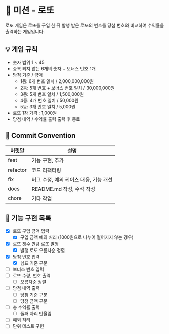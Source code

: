 # 🎰 미션 - 로또

로또 게임은 로또를 구입 한 뒤 발행 받은 로또의 번호를 당첨 번호와 비교하여 수익률을 출력하는 게임입니다.

## 💡 게임 규칙

- 숫자 범위 1 ~ 45
- 중복 되지 않는 6개의 숫자 + 보너스 번호 1개
- 당첨 기준 / 금액
  - 1등: 6개 번호 일치 / 2,000,000,000원
  - 2등: 5개 번호 + 보너스 번호 일치 / 30,000,000원
  - 3등: 5개 번호 일치 / 1,500,000원
  - 4등: 4개 번호 일치 / 50,000원
  - 5등: 3개 번호 일치 / 5,000원
- 로또 1장 가격 : 1,000원
- 당첨 내역 / 수익률 출력 출력 후 종료

## 📠 Commit Convention

| 머릿말   | 설명                                   |
| -------- | -------------------------------------- |
| feat     | 기능 구현, 추가                        |
| refactor | 코드 리팩터링                          |
| fix      | 버그 수정, 예외 케이스 대응, 기능 개선 |
| docs     | README.md 작성, 주석 작성              |
| chore    | 기타 작업                              |

## 🔧 기능 구현 목록

- [x] 로또 구입 금액 입력
  - [x] 구입 금액 예외 처리 (1000원으로 나누어 떨어지지 않는 경우)
- [x] 로또 갯수 만큼 로또 발행
  - [x] 발행 로또 오름차순 정렬
- [x] 당첨 번호 입력
  - [x] 쉼표 기준 구분
- [ ] 보너스 번호 입력
- [ ] 로또 수량, 번호 출력
  - [ ] 오름차순 정렬
- [ ] 당첨 내역 출력
  - [ ] 당첨 기준 구분
  - [ ] 당첨 금액 구분
- [ ] 총 수익률 출력
  - [ ] 둘째 자리 반올림
- [ ] 예외 처리
- [ ] 단위 테스트 구현
